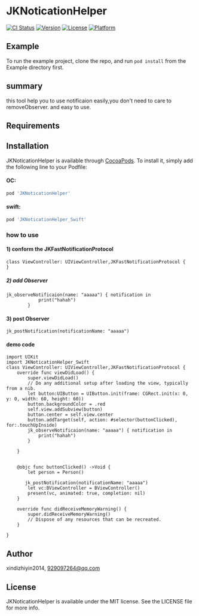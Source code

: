 # JKNoticationHelper

[![CI Status](https://img.shields.io/travis/xindizhiyin2014/JKNoticationHelper.svg?style=flat)](https://travis-ci.org/xindizhiyin2014/JKNoticationHelper)
[![Version](https://img.shields.io/cocoapods/v/JKNoticationHelper.svg?style=flat)](https://cocoapods.org/pods/JKNoticationHelper)
[![License](https://img.shields.io/cocoapods/l/JKNoticationHelper.svg?style=flat)](https://cocoapods.org/pods/JKNoticationHelper)
[![Platform](https://img.shields.io/cocoapods/p/JKNoticationHelper.svg?style=flat)](https://cocoapods.org/pods/JKNoticationHelper)

## Example

To run the example project, clone the repo, and run `pod install` from the Example directory first.

## summary
this tool help you to use notificaion easily,you don't need to care to removeObserver. and easy to use.

## Requirements

## Installation

JKNoticationHelper is available through [CocoaPods](https://cocoapods.org). To install
it, simply add the following line to your Podfile:
#### OC:

```ruby
pod 'JKNoticationHelper'
```
#### swift:
```ruby
pod 'JKNoticationHelper_Swift'

```

### how to use

#### 1) conform the JKFastNotificationProtocol
```
class ViewController: UIViewController,JKFastNotificationProtocol {
}
```
##### 2) add Observer

```
jk_observeNotificaion(name: "aaaaa") { notification in
            print("hahah")
        }
```
#### 3) post Observer
```
jk_postNotification(notificationName: "aaaaa")

```
#### demo code 
```
import UIKit
import JKNoticationHelper_Swift
class ViewController: UIViewController,JKFastNotificationProtocol {
    override func viewDidLoad() {
        super.viewDidLoad()
        // Do any additional setup after loading the view, typically from a nib.
        let button:UIButton = UIButton.init(frame: CGRect.init(x: 0, y: 0, width: 60, height: 60))
        button.backgroundColor = .red
        self.view.addSubview(button)
        button.center = self.view.center
        button.addTarget(self, action: #selector(buttonClicked), for:.touchUpInside)
        jk_observeNotificaion(name: "aaaaa") { notification in
            print("hahah")
        }
        
    }
    
    
    @objc func buttonClicked() ->Void {
        let person = Person()
        
       jk_postNotification(notificationName: "aaaaa")
        let vc:BViewController = BViewController()
        present(vc, animated: true, completion: nil)
    }

    override func didReceiveMemoryWarning() {
        super.didReceiveMemoryWarning()
        // Dispose of any resources that can be recreated.
    }

}
```


## Author

xindizhiyin2014, 929097264@qq.com

## License

JKNoticationHelper is available under the MIT license. See the LICENSE file for more info.
